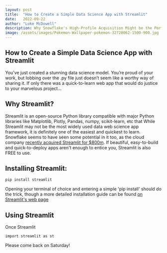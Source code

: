 ```yaml
---
layout: post
title:  "How to Create a Simple Data Science App with Streamlit"
date:   2022-09-22
author: "Luke McDowell"
description: Why Snowflake's High-Profile Acquisition Might be the Perfect Place to Deploy your Project.
image: /assets/images/Pokemon-Wallpaper-pokemon-32728062-1500-900.jpg
---
```


## How to Create a Simple Data Science App with Streamlit

You’ve just created a stunning data science model. You’re proud of your work, but lobbing over the .py file just doesn’t seem like a worthy way of sharing it. If only there was a quick-to-learn web app that would do justice to your marvelous project... 


## Why Streamlit?

Streamlit is an open-source Python library compatible with major Python libraries like Matplotlib, Plotly, Pandas, numpy, scikit-learn, etc that While Streamlit may not be the most widely used data web science app framework, it is definitely one of the easiest and quickest to learn. Snowflake seems to have seen some potential in it too, as the cloud company [recently acquired Streamlit for $800m](https://techcrunch.com/2022/03/02/snowflake-acquires-streamlit-for-800m-to-help-customers-build-data-based-apps/). If beautiful, easy-to-build and quick-to-deploy apps aren't enough to entice you, Streamlit is also FREE to use.


## Installing Streamlit:

```
pip install streamlit
```
Opening your terminal of choice and entering a simple 'pip install' should do the trick, though a more detailed installation guide can be found [on Streamlit's web page](https://docs.streamlit.io/library/get-started/installation#install-streamlit-on-windows)
  
  
## Using Streamlit
  
Once Streamlit 
  
```
import streamlit as st  
```
Please come back on Saturday!
